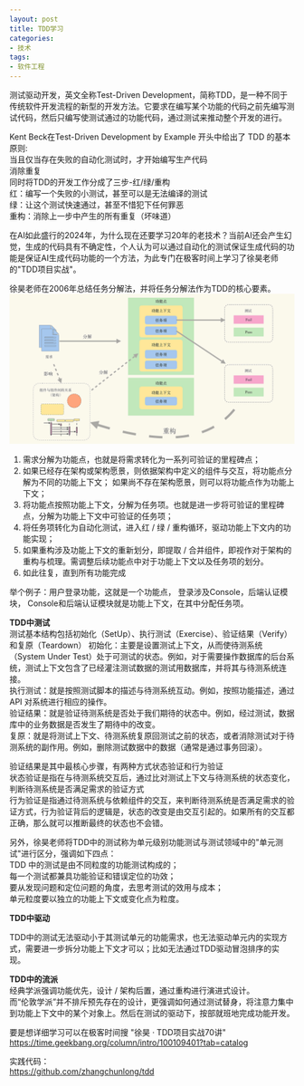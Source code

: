 ```yaml
---
layout: post
title: TDD学习
categories:
- 技术
tags:
- 软件工程
---
```


测试驱动开发，英文全称Test-Driven Development，简称TDD，是一种不同于传统软件开发流程的新型的开发方法。它要求在编写某个功能的代码之前先编写测试代码，然后只编写使测试通过的功能代码，通过测试来推动整个开发的进行。

Kent Beck在Test-Driven Development by Example 开头中给出了 TDD 的基本原则:  
当且仅当存在失败的自动化测试时，才开始编写生产代码  
消除重复  
同时将TDD的开发工作分成了三步-红/绿/重构   
红：编写一个失败的小测试，甚至可以是无法编译的测试  
绿：让这个测试快速通过，甚至不惜犯下任何罪恶  
重构：消除上一步中产生的所有重复（坏味道）

在AI如此盛行的2024年，为什么现在还要学习20年的老技术？当前AI还会产生幻觉，生成的代码具有不确定性，个人认为可以通过自动化的测试保证生成代码的功能是保证AI生成代码功能的一个方法，为此专门在极客时间上学习了徐昊老师的"TDD项目实战"。

徐昊老师在2006年总结任务分解法，并将任务分解法作为TDD的核心要素。  
![tdd_task_decomposition](/media/pic/tdd_task_decomposition.png 'tdd_task_decomposition')  
1. 需求分解为功能点，也就是将需求转化为一系列可验证的里程碑点；  
2. 如果已经存在架构或架构愿景，则依据架构中定义的组件与交互，将功能点分解为不同的功能上下文； 如果尚不存在架构愿景，则可以将功能点作为功能上下文；  
3. 将功能点按照功能上下文，分解为任务项。也就是进一步将可验证的里程碑点，分解为功能上下文中可验证的任务项；  
4. 将任务项转化为自动化测试，进入红 / 绿 / 重构循环，驱动功能上下文内的功能实现；  
5. 如果重构涉及功能上下文的重新划分，即提取 / 合并组件，即视作对于架构的重构与梳理。需调整后续功能点中对于功能上下文以及任务项的划分。  
6. 如此往复，直到所有功能完成

举个例子：用户登录功能，这就是一个功能点， 登录涉及Console，后端认证模块， Console和后端认证模块就是功能上下文，在其中分配任务项。

**TDD中测试**  
测试基本结构包括初始化（SetUp）、执行测试（Exercise）、验证结果（Verify）和复原（Teardown）
初始化：主要是设置测试上下文，从而使待测系统（System Under Test）处于可测试的状态。例如，对于需要操作数据库的后台系统，测试上下文包含了已经灌注测试数据的测试用数据库，并将其与待测系统连接。  
执行测试：就是按照测试脚本的描述与待测系统互动。例如，按照功能描述，通过 API 对系统进行相应的操作。  
验证结果：就是验证待测系统是否处于我们期待的状态中。例如，经过测试，数据库中的业务数据是否发生了期待中的改变。  
复原：就是将测试上下文、待测系统复原回测试之前的状态，或者消除测试对于待测系统的副作用。例如，删除测试数据中的数据（通常是通过事务回滚）。  

验证结果是其中最核心步骤，有两种方式状态验证和行为验证  
状态验证是指在与待测系统交互后，通过比对测试上下文与待测系统的状态变化，判断待测系统是否满足需求的验证方式  
行为验证是指通过待测系统与依赖组件的交互，来判断待测系统是否满足需求的验证方式，行为验证背后的逻辑是，状态的改变是由交互引起的。如果所有的交互都正确，那么就可以推断最终的状态也不会错。

另外，徐昊老师将TDD中的测试称为单元级别功能测试与测试领域中的"单元测试"进行区分，强调如下四点：  
TDD 中的测试是由不同粒度的功能测试构成的；  
每一个测试都兼具功能验证和错误定位的功效；  
要从发现问题和定位问题的角度，去思考测试的效用与成本；  
单元粒度要以独立的功能上下文或变化点为粒度。  

**TDD中驱动**

TDD中的测试无法驱动小于其测试单元的功能需求，也无法驱动单元内的实现方式，需要进一步拆分功能上下文才可以；比如无法通过TDD驱动冒泡排序的实现。

**TDD中的流派**  
经典学派强调功能优先，设计 / 架构后置，通过重构进行演进式设计。  
而“伦敦学派”并不排斥预先存在的设计，更强调如何通过测试替身，将注意力集中到功能上下文中的某个对象上。然后在测试的驱动下，按部就班地完成功能开发。  

要是想详细学习可以在极客时间搜 "徐昊 · TDD项目实战70讲"
https://time.geekbang.org/column/intro/100109401?tab=catalog

实践代码：  
https://github.com/zhangchunlong/tdd